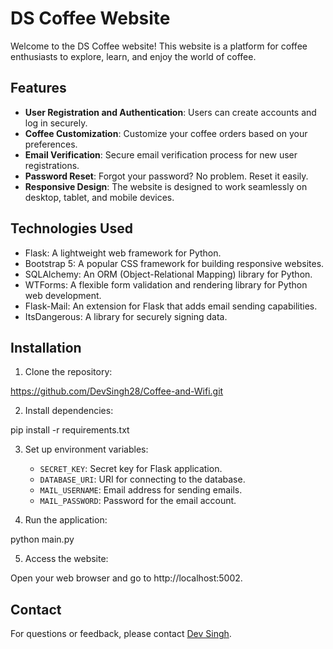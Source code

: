 # DS Coffee Website

Welcome to the DS Coffee website! This website is a platform for coffee enthusiasts to explore, learn, and enjoy the world of coffee.

## Features

- **User Registration and Authentication**: Users can create accounts and log in securely.
- **Coffee Customization**: Customize your coffee orders based on your preferences.
- **Email Verification**: Secure email verification process for new user registrations.
- **Password Reset**: Forgot your password? No problem. Reset it easily.
- **Responsive Design**: The website is designed to work seamlessly on desktop, tablet, and mobile devices.

## Technologies Used

- Flask: A lightweight web framework for Python.
- Bootstrap 5: A popular CSS framework for building responsive websites.
- SQLAlchemy: An ORM (Object-Relational Mapping) library for Python.
- WTForms: A flexible form validation and rendering library for Python web development.
- Flask-Mail: An extension for Flask that adds email sending capabilities.
- ItsDangerous: A library for securely signing data.

## Installation

1. Clone the repository:

https://github.com/DevSingh28/Coffee-and-Wifi.git


2. Install dependencies:

pip install -r requirements.txt


3. Set up environment variables:

   - `SECRET_KEY`: Secret key for Flask application.
   - `DATABASE_URI`: URI for connecting to the database.
   - `MAIL_USERNAME`: Email address for sending emails.
   - `MAIL_PASSWORD`: Password for the email account.

4. Run the application:

python main.py


5. Access the website:

Open your web browser and go to http://localhost:5002.


## Contact

For questions or feedback, please contact [Dev Singh](mailto:your-devsingh2017dp@gmail.com).

